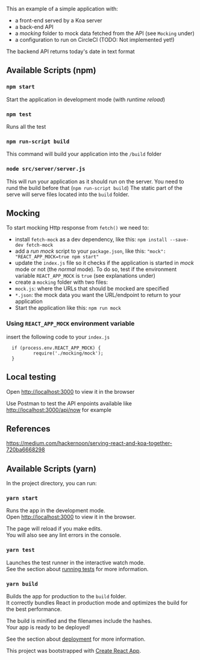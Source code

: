 This an example of a simple application with: 
 - a front-end served by a Koa server
 - a back-end API
 - a _mocking_ folder to mock data fetched from the API (see `Mocking` under)
 - a configuration to run on CircleCI (TODO: Not implemented yet!)

The backend API returns today's date in text format 

## Available Scripts (npm)

### `npm start`

Start the application in development mode (with _runtime reload_)

### `npm test`

Runs all the test

### `npm run-script build`

This command will build your application into the `/build` folder

### `node src/server/server.js`

This will run your application as it should run on the server. You need to rund the build before that (`npm run-script build`)
The static part of the serve will serve files located into the `build` folder.


## Mocking

To start mocking Http response from `fetch()` we need to: 
 - install `fetch-mock` as a dev dependency, like this: `npm install --save-dev fetch-mock`
 - add a _run mock_ script to your `package.json`, like this: `"mock": "REACT_APP_MOCK=true npm start"`
 - update the `index.js` file so it checks if the application is started in _mock_ mode or not (the _normal_ mode). To do so, test if the environment variable `REACT_APP_MOCK` is `true` (see explanations under)
 - create a `mocking` folder with two files: 
  - `mock.js`: where the URLs that should be mocked are specified
  - `*.json`: the mock data you want the URL/endpoint to return to your application 
 - Start the application like this: `npm run mock`   


### Using `REACT_APP_MOCK` environment variable

insert the following code to your `index.js`
```
  if (process.env.REACT_APP_MOCK) {
          require('./mocking/mock');
  }
```

## Local testing

Open [http://localhost:3000](http://localhost:3000) to view it in the browser

Use Postman to test the API enpoints available like [http://localhost:3000/api/now](http://localhost:3000/api/now) for example

## References
https://medium.com/hackernoon/serving-react-and-koa-together-720ba6668298 


## Available Scripts (yarn)

In the project directory, you can run:

### `yarn start`

Runs the app in the development mode.<br />
Open [http://localhost:3000](http://localhost:3000) to view it in the browser.

The page will reload if you make edits.<br />
You will also see any lint errors in the console.

### `yarn test`

Launches the test runner in the interactive watch mode.<br />
See the section about [running tests](https://facebook.github.io/create-react-app/docs/running-tests) for more information.

### `yarn build`

Builds the app for production to the `build` folder.<br />
It correctly bundles React in production mode and optimizes the build for the best performance.

The build is minified and the filenames include the hashes.<br />
Your app is ready to be deployed!

See the section about [deployment](https://facebook.github.io/create-react-app/docs/deployment) for more information.


This project was bootstrapped with [Create React App](https://github.com/facebook/create-react-app).
